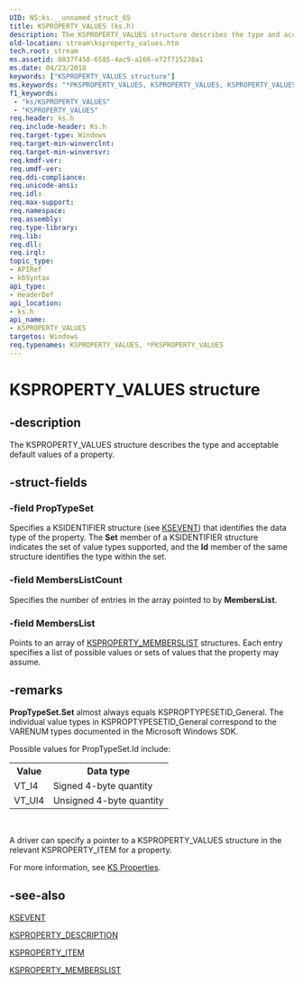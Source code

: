 ```yaml
---
UID: NS:ks.__unnamed_struct_65
title: KSPROPERTY_VALUES (ks.h)
description: The KSPROPERTY_VALUES structure describes the type and acceptable default values of a property.
old-location: stream\ksproperty_values.htm
tech.root: stream
ms.assetid: 0837f458-6585-4ac9-a166-e72f715238a1
ms.date: 04/23/2018
keywords: ["KSPROPERTY_VALUES structure"]
ms.keywords: "*PKSPROPERTY_VALUES, KSPROPERTY_VALUES, KSPROPERTY_VALUES structure [Streaming Media Devices], PKSPROPERTY_VALUES, PKSPROPERTY_VALUES structure pointer [Streaming Media Devices], ks-struct_a9156948-e21f-41d4-bb63-9c85fdbf57f3.xml, ks/KSPROPERTY_VALUES, ks/PKSPROPERTY_VALUES, stream.ksproperty_values"
f1_keywords:
 - "ks/KSPROPERTY_VALUES"
 - "KSPROPERTY_VALUES"
req.header: ks.h
req.include-header: Ks.h
req.target-type: Windows
req.target-min-winverclnt: 
req.target-min-winversvr: 
req.kmdf-ver: 
req.umdf-ver: 
req.ddi-compliance: 
req.unicode-ansi: 
req.idl: 
req.max-support: 
req.namespace: 
req.assembly: 
req.type-library: 
req.lib: 
req.dll: 
req.irql: 
topic_type:
- APIRef
- kbSyntax
api_type:
- HeaderDef
api_location:
- ks.h
api_name:
- KSPROPERTY_VALUES
targetos: Windows
req.typenames: KSPROPERTY_VALUES, *PKSPROPERTY_VALUES
---
```


# KSPROPERTY_VALUES structure


## -description


The KSPROPERTY_VALUES structure describes the type and acceptable default values of a property.


## -struct-fields




### -field PropTypeSet

Specifies a KSIDENTIFIER structure (see <a href="https://docs.microsoft.com/previous-versions/ff561744(v=vs.85)">KSEVENT</a>) that identifies the data type of the property. The <b>Set</b> member of a KSIDENTIFIER structure indicates the set of value types supported, and the <b>Id</b> member of the same structure identifies the type within the set.


### -field MembersListCount

Specifies the number of entries in the array pointed to by <b>MembersList</b>.


### -field MembersList

Points to an array of <a href="https://docs.microsoft.com/windows-hardware/drivers/ddi/ks/ns-ks-ksproperty_memberslist">KSPROPERTY_MEMBERSLIST</a> structures. Each entry specifies a list of possible values or sets of values that the property may assume.


## -remarks



<b>PropTypeSet.Set</b> almost always equals KSPROPTYPESETID_General. The individual value types in KSPROPTYPESETID_General correspond to the VARENUM types documented in the Microsoft Windows SDK.

Possible values for PropTypeSet.Id include:

<table>
<tr>
<th>Value</th>
<th>Data type</th>
</tr>
<tr>
<td>
VT_I4

</td>
<td>
Signed 4-byte quantity

</td>
</tr>
<tr>
<td>
VT_UI4

</td>
<td>
Unsigned 4-byte quantity

</td>
</tr>
</table>
 

A driver can specify a pointer to a KSPROPERTY_VALUES structure in the relevant KSPROPERTY_ITEM for a property.

For more information, see <a href="https://docs.microsoft.com/windows-hardware/drivers/stream/ks-properties">KS Properties</a>.




## -see-also




<a href="https://docs.microsoft.com/previous-versions/ff561744(v=vs.85)">KSEVENT</a>



<a href="https://docs.microsoft.com/windows-hardware/drivers/ddi/ks/ns-ks-ksproperty_description">KSPROPERTY_DESCRIPTION</a>



<a href="https://docs.microsoft.com/windows-hardware/drivers/ddi/ks/ns-ks-ksproperty_item">KSPROPERTY_ITEM</a>



<a href="https://docs.microsoft.com/windows-hardware/drivers/ddi/ks/ns-ks-ksproperty_memberslist">KSPROPERTY_MEMBERSLIST</a>
 

 

